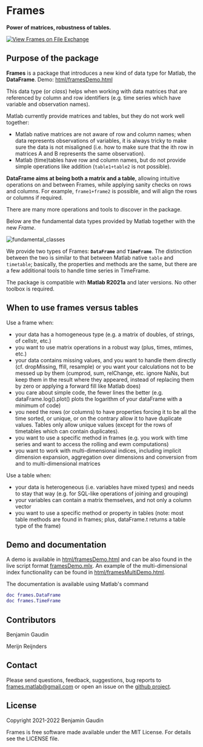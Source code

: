 # Frames

**Power of matrices, robustness of tables.**

[![View Frames on File Exchange](https://www.mathworks.com/matlabcentral/images/matlab-file-exchange.svg)](https://ch.mathworks.com/matlabcentral/fileexchange/95258-frames)

## Purpose of the package
**Frames** is a package that introduces a new kind of data type for Matlab, the **DataFrame**. Demo: [html/framesDemo.html](https://htmlpreview.github.io/?https://github.com/benjamingaudin/Frames/blob/main/html/framesDemo.html) 

This data type (or _class_) helps when working with data matrices that are referenced by column and row identifiers (e.g. time series which have variable and observation names).

Matlab currently provide matrices and tables, but they do not work well together:
   - Matlab native matrices are not aware of row and column names; when data represents observations of variables, it is always tricky to make sure the data is not misaligned (i.e. how to make sure that the ith row in matrices A and B represents the same observation).
   - Matlab (time)tables have row and column names, but do not provide simple operations like addition (`table1+table2` is not possible). 

**DataFrame aims at being both a matrix and a table**, allowing intuitive operations on and between Frames, while applying sanity checks on rows and columns.
For example, `frame1+frame2` is possible, and will align the rows or columns if required.

There are many more operations and tools to discover in the package. 

Below are the fundamental data types provided by Matlab together with the new _Frame_.

![fundamental_classes](https://user-images.githubusercontent.com/57812158/124361682-8ef69e00-dc30-11eb-8fa3-1b4e81f24140.png)

We provide two types of Frames: **`DataFrame`** and **`TimeFrame`**. 
The distinction between the two is similar to that between Matlab native `table` and `timetable`; basically, the properties and methods are the same, but there are a few additional tools to handle time series in TimeFrame.

The package is compatible with **Matlab R2021a** and later versions. No other toolbox is required.

## When to use frames versus tables
Use a frame when:
- your data has a homogeneous type (e.g. a matrix of doubles, of strings, of cellstr, etc.)
- you want to use matrix operations in a robust way (plus, times, mtimes, etc.)
- your data contains missing values, and you want to handle them directly (cf. dropMissing, ffill, resample) or you want your calculations not to be messed up by them (cumprod, sum, relChange, etc. ignore NaNs, but keep them in the result where they appeared, instead of replacing them by zero or applying a forward fill like Matlab does)
- you care about simple code, the fewer lines the better (e.g. dataFrame.log().plot() plots the logarithm of your dataFrame with a minimum of code)
- you need the rows (or columns) to have properties forcing it to be all the time sorted, or unique, or on the contrary allow it to have duplicate values. Tables only allow unique values (except for the rows of timetables which can contain duplicates).
- you want to use a specific method in frames (e.g. you work with time series and want to access the rolling and ewm computations)
- you want to work with multi-dimensional indices, including implicit dimension expansion, aggregation over dimensions and conversion from and to multi-dimensional matrices

Use a table when:
- your data is heterogeneous (i.e. variables have mixed types) and needs to stay that way (e.g. for SQL-like operations of joining and grouping)
- your variables can contain a matrix themselves, and not only a column vector
- you want to use a specific method or property in tables (note: most table methods are found in frames; plus, dataFrame.t returns a table type of the frame)


## Demo and documentation
A demo is available in [html/framesDemo.html](https://htmlpreview.github.io/?https://github.com/benjamingaudin/Frames/blob/main/html/framesDemo.html) and can be also found in the live script format [framesDemo.mlx](framesDemo.mlx).
An example of the multi-dimensional index functionality can be found in [html/framesMultiDemo.html](https://htmlpreview.github.io/?https://github.com/benjamingaudin/Frames/blob/main/html/framesMultiDemo.html).


The documentation is available using Matlab's command
```Matlab
doc frames.DataFrame
doc frames.TimeFrame
```

## Contributors
Benjamin Gaudin

Merijn Reijnders

## Contact
Please send questions, feedback, suggestions, bug reports to <frames.matlab@gmail.com> or open an issue on the [github project](https://github.com/benjamingaudin/Frames/issues). 

## License
Copyright 2021-2022 Benjamin Gaudin

Frames is free software made available under the MIT License. For details see the LICENSE file.
